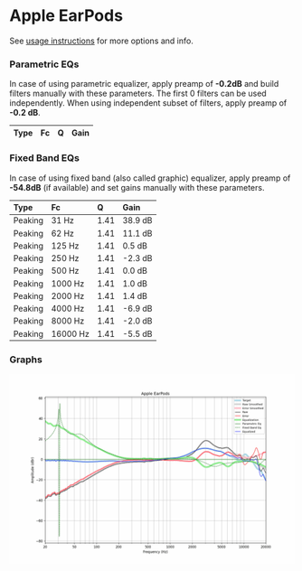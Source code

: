 # Apple EarPods
See [usage instructions](https://github.com/jaakkopasanen/AutoEq#usage) for more options and info.

### Parametric EQs
In case of using parametric equalizer, apply preamp of **-0.2dB** and build filters manually
with these parameters. The first 0 filters can be used independently.
When using independent subset of filters, apply preamp of **-0.2 dB**.

| Type   | Fc   | Q   | Gain   |
|:-------|:-----|:----|:-------|

### Fixed Band EQs
In case of using fixed band (also called graphic) equalizer, apply preamp of **-54.8dB**
(if available) and set gains manually with these parameters.

| Type    | Fc       |    Q | Gain    |
|:--------|:---------|:-----|:--------|
| Peaking | 31 Hz    | 1.41 | 38.9 dB |
| Peaking | 62 Hz    | 1.41 | 11.1 dB |
| Peaking | 125 Hz   | 1.41 | 0.5 dB  |
| Peaking | 250 Hz   | 1.41 | -2.3 dB |
| Peaking | 500 Hz   | 1.41 | 0.0 dB  |
| Peaking | 1000 Hz  | 1.41 | 1.0 dB  |
| Peaking | 2000 Hz  | 1.41 | 1.4 dB  |
| Peaking | 4000 Hz  | 1.41 | -6.9 dB |
| Peaking | 8000 Hz  | 1.41 | -2.0 dB |
| Peaking | 16000 Hz | 1.41 | -5.5 dB |

### Graphs
![](./Apple%20EarPods.png)